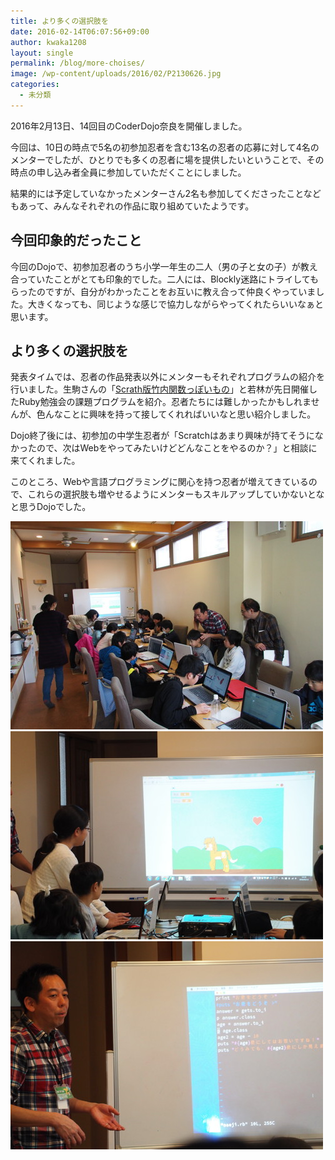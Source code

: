 ```yaml
---
title: より多くの選択肢を
date: 2016-02-14T06:07:56+09:00
author: kwaka1208
layout: single
permalink: /blog/more-choises/
image: /wp-content/uploads/2016/02/P2130626.jpg
categories:
  - 未分類
---
```

2016年2月13日、14回目のCoderDojo奈良を開催しました。

今回は、10日の時点で5名の初参加忍者を含む13名の忍者の応募に対して4名のメンターでしたが、ひとりでも多くの忍者に場を提供したいということで、その時点の申し込み者全員に参加していただくことにしました。

結果的には予定していなかったメンターさん2名も参加してくださったことなどもあって、みんなそれぞれの作品に取り組めていたようです。

## 今回印象的だったこと

今回のDojoで、初参加忍者のうち小学一年生の二人（男の子と女の子）が教え合っていたことがとても印象的でした。二人には、Blockly迷路にトライしてもらったのですが、自分がわかったことをお互いに教え合って仲良くやっていました。大きくなっても、同じような感じで協力しながらやってくれたらいいなぁと思います。

## より多くの選択肢を

発表タイムでは、忍者の作品発表以外にメンターもそれぞれプログラムの紹介を行いました。生駒さんの「[Scrath版竹内関数っぽいもの](https://scratch.mit.edu/projects/95460240/)」と若林が先日開催したRuby勉強会の課題プログラムを紹介。忍者たちには難しかったかもしれませんが、色んなことに興味を持って接してくれればいいなと思い紹介しました。

Dojo終了後には、初参加の中学生忍者が「Scratchはあまり興味が持てそうになかったので、次はWebをやってみたいけどどんなことをやるのか？」と相談に来てくれました。

このところ、Webや言語プログラミングに関心を持つ忍者が増えてきているので、これらの選択肢も増やせるようにメンターもスキルアップしていかないとなと思うDojoでした。

<img src="/images/2016/02/P2130619.jpg" alt="14th Dojo in Nara" width="500" height="333"/>

<img src="/images/2016/02/P2130626.jpg" alt="発表タイム" width="500" height="333"/>

<img src="/images/2016/02/P2130642.jpg" alt="Ruby" width="500" height="333"/>